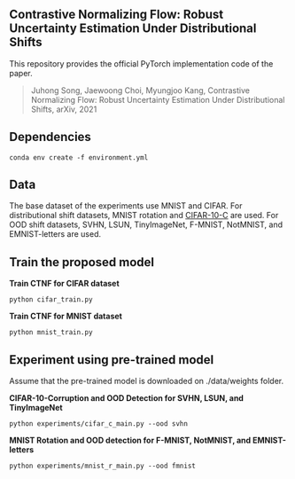 
## Contrastive Normalizing Flow: Robust Uncertainty Estimation Under Distributional Shifts
This repository provides the official PyTorch implementation code of the paper.

> Juhong Song, Jaewoong Choi, Myungjoo Kang, Contrastive Normalizing Flow: Robust Uncertainty Estimation Under Distributional Shifts, arXiv, 2021

## Dependencies

	conda env create -f environment.yml

## Data

The base dataset of the experiments use MNIST and CIFAR.
For distributional shift datasets, MNIST rotation and [CIFAR-10-C](https://zenodo.org/record/2535967) are used.
For OOD shift datasets, SVHN, LSUN, TinyImageNet, F-MNIST, NotMNIST, and EMNIST-letters are used.

## Train the proposed model

**Train CTNF for CIFAR dataset**

	python cifar_train.py

**Train CTNF for MNIST dataset**

	python mnist_train.py

## Experiment using pre-trained model

Assume that the pre-trained model is downloaded on ./data/weights folder.

**CIFAR-10-Corruption and OOD Detection for SVHN, LSUN, and TinyImageNet**

	python experiments/cifar_c_main.py --ood svhn

**MNIST Rotation and OOD detection for F-MNIST, NotMNIST, and EMNIST-letters**

	python experiments/mnist_r_main.py --ood fmnist


